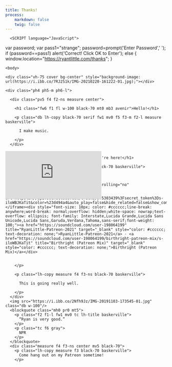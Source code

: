 ```yaml
---
title: Thanks!
process:
    markdown: false
    twig: false
---
```


<!DOCTYPE html>
<html lang="en">
  <head> 
    <meta charset="utf-8">
    <meta http-equiv="X-UA-Compatible" content="IE=Edge">
    <title> </title>
    <meta name="Ryan Little" content="">
    <meta name="Thank You!" content="">
    <meta name="viewport" content="width=device-width, initial-scale=1">
    <title>Thank You!</title>
    <link rel="stylesheet" href="https://unpkg.com/tachyons@4/css/tachyons.min.css">
      
      
      <SCRIPT language="JavaScript">
var password; 
var pass1="strange"; 
password=prompt('Enter Password',' '); 
if (password==pass1) 
alert('Correct! Click OK to Enter'); 
else { window.location="https://ryantlittle.com/thanks"; 
} 
</SCRIPT>
      
      
  </head>
  <style>
  .aspect-ratio {
    height: 0;
    position: relative;
}

.aspect-ratio--4x3 {
    padding-bottom: 75%;
}

.aspect-ratio--object {
    position: absolute;
    top: 0;
    right: 0;
    bottom: 0;
    left: 0;
    width: 100%;
    height: 100%;
    z-index: 100;
}

.cover {
    background-size: cover !important;
}

.mw5 {
    max-width: 16rem;
}

.pt4 {
    padding-top: 2rem;
}

.mb4 {
    margin-bottom: 2rem;
}

.center {
    margin-right: auto;
    margin-left: auto;
}

@media screen and (min-width: 30em) {
    .mw6-ns {
        max-width: 32rem;
    }
}
  .border-box {
    box-sizing: border-box;
}

.aspect-ratio {
    height: 0;
    position: relative;
}

.aspect-ratio--16x9 {
    padding-bottom: 56.25%;
}

.aspect-ratio--object {
    position: absolute;
    top: 0;
    right: 0;
    bottom: 0;
    left: 0;
    width: 100%;
    height: 100%;
    z-index: 100;
}

.cover {
    background-size: cover !important;
}

.bg-center {
    background-repeat: no-repeat;
    background-position: center center;
}

.bg-top {
    background-repeat: no-repeat;
    background-position: top center;
}

.ba {
    border-style: solid;
    border-width: 1px;
}

.bt {
    border-top-style: solid;
    border-top-width: 1px;
}

.b--black-05 {
    border-color: rgba(0, 0, 0, .05);
}

.bw2 {
    border-width: .25rem;
}

.cf:before, .cf:after {
    content: " ";
    display: table;
}

.cf:after {
    clear: both;
}

.cf {
    *zoom: 1;
}

.db {
    display: block;
}

.fl {
    float: left;
    _display: inline;
}

.serif {
    font-family: georgia, times, serif;
}

.avenir {
    font-family: 'avenir next', avenir, sans-serif;
}

.baskerville {
    font-family: baskerville, serif;
}

.fw1 {
    font-weight: 100;
}

.fw6 {
    font-weight: 600;
}

.vh-75 {
    height: 75vh;
}

.tracked {
    letter-spacing: .1em;
}

.lh-title {
    line-height: 1.25;
}

.lh-copy {
    line-height: 1.5;
}

.mw8 {
    max-width: 64rem;
}

.w-33 {
    width: 33%;
}

.w-50 {
    width: 50%;
}

.w-100 {
    width: 100%;
}

.w-third {
    width: calc(100% / 3);
}

.overflow-hidden {
    overflow: hidden;
}

.black-70 {
    color: rgba(0, 0, 0, .7);
}

.gray {
    color: #777;
}

.white {
    color: #fff;
}

.bg-white {
    background-color: #fff;
}

.pl2 {
    padding-left: .5rem;
}

.pr0 {
    padding-right: 0;
}

.pr2 {
    padding-right: .5rem;
}

.pv5 {
    padding-top: 4rem;
    padding-bottom: 4rem;
}

.pv6 {
    padding-top: 8rem;
    padding-bottom: 8rem;
}

.ph3 {
    padding-left: 1rem;
    padding-right: 1rem;
}

.ph4 {
    padding-left: 2rem;
    padding-right: 2rem;
}

.mb3 {
    margin-bottom: 1rem;
}

.mb4 {
    margin-bottom: 2rem;
}

.mt0 {
    margin-top: 0;
}

.mt5 {
    margin-top: 4rem;
}

.mv0 {
    margin-top: 0;
    margin-bottom: 0;
}

.mv5 {
    margin-top: 4rem;
    margin-bottom: 4rem;
}

.mh0 {
    margin-left: 0;
    margin-right: 0;
}

.tc {
    text-align: center;
}

.ttu {
    text-transform: uppercase;
}

.f1 {
    font-size: 3rem;
}

.f2 {
    font-size: 2.25rem;
}

.f3 {
    font-size: 1.5rem;
}

.f4 {
    font-size: 1.25rem;
}

.f5 {
    font-size: 1rem;
}

.f6 {
    font-size: .875rem;
}

.measure {
    max-width: 30em;
}

.center {
    margin-right: auto;
    margin-left: auto;
}

.grow {
    -moz-osx-font-smoothing: grayscale;
    backface-visibility: hidden;
    transform: translateZ(0);
    transition: transform .25s ease-out;
}

.grow:hover, .grow:focus {
    transform: scale(1.05);
}

.grow:active {
    transform: scale(.9);
}

@media screen and (min-width: 30em) {
    .w-25-ns {
        width: 25%;
    }

    .f2-ns {
        font-size: 2.25rem;
    }

    .f3-ns {
        font-size: 1.5rem;
    }
}

@media screen and (min-width: 30em) and (max-width: 60em) {
    .w-50-m {
        width: 50%;
    }

    .w-100-m {
        width: 100%;
    }

    .pl0-m {
        padding-left: 0;
    }

    .pr0-m {
        padding-right: 0;
    }

    .ph5-m {
        padding-left: 4rem;
        padding-right: 4rem;
    }

    .mt4-m {
        margin-top: 2rem;
    }

    .f3-m {
        font-size: 1.5rem;
    }
}

@media screen and (min-width: 60em) {
    .w-33-l {
        width: 33%;
    }

    .pl2-l {
        padding-left: .5rem;
    }

    .pr2-l {
        padding-right: .5rem;
    }

    .pv6-l {
        padding-top: 8rem;
        padding-bottom: 8rem;
    }

    .pv7-l {
        padding-top: 16rem;
        padding-bottom: 16rem;
    }

    .ph3-l {
        padding-left: 1rem;
        padding-right: 1rem;
    }

    .ph6-l {
        padding-left: 8rem;
        padding-right: 8rem;
    }

    .f1-l {
        font-size: 3rem;
    }

    .f2-l {
        font-size: 2.25rem;
    }
}
  </style>
  
    <body>

<main>

  <article class="bg-white">

    <div class="vh-75 cover bg-center" style="background-image: url(https://i.ibb.co/7RJ2S1k/IMG-20210220-161222-01.jpg);"></div>

    <div class="ph4 ph5-m ph6-l">

      <div class="pv5 f4 f2-ns measure center">

        <h1 class="fw6 f1 fl w-100 black-70 mt0 mb3 avenir">Hello!</h1>

        <p class="db lh-copy black-70 serif fw1 mv0 f5 f3-m f2-l measure baskerville">
          
          I make music.
          
        </p>
      </div>

<div class="aspect-ratio aspect-ratio--16x9 mv5">
  
  <iframe src="https://www.youtube.com/embed/GikwKVMoOyk" class="aspect-ratio--object" frameborder="0" webkitallowfullscreen mozallowfullscreen allowfullscreen></iframe>


     
</div>
      <div class="measure f3 center mv5 black-70">

        <h1 class="fw6 f3 avenir">I'm glad you're here!</h1>

        <p class="lh-copy measure f4 f3-ns black-70 baskerville">

          Check out this song I wrote:
          
          <iframe width="100%" height="300" scrolling="no" frameborder="no" allow="autoplay" src="https://w.soundcloud.com/player/?url=https%3A//api.soundcloud.com/tracks/975303439%3Fsecret_token%3Ds-iloWBJKaTit&color=%23d494a4&auto_play=false&hide_related=false&show_comments=true&show_user=true&show_reposts=false&show_teaser=true&visual=true"></iframe><div style="font-size: 10px; color: #cccccc;line-break: anywhere;word-break: normal;overflow: hidden;white-space: nowrap;text-overflow: ellipsis; font-family: Interstate,Lucida Grande,Lucida Sans Unicode,Lucida Sans,Garuda,Verdana,Tahoma,sans-serif;font-weight: 100;"><a href="https://soundcloud.com/user-198064199" title="RyanLittle-Patreon-2021" target="_blank" style="color: #cccccc; text-decoration: none;">RyanLittle-Patreon-2021</a> · <a href="https://soundcloud.com/user-198064199/birthright-patreon-mix/s-iloWBJKaTit" title="Birthright (Patreon Mix)" target="_blank" style="color: #cccccc; text-decoration: none;">Birthright (Patreon Mix)</a></div>


        </p>

        <p class="lh-copy measure f4 f3-ns black-70 baskerville">

          This is going really well.

        </p>
      </div>
      <img src="https://i.ibb.co/2Nfh9Jz/IMG-20191103-173545-01.jpg" class="db w-100"/>
      <blockquote class="mh0 pr0 mt5">
        <p class="f2 f1-l fw1 mv0 tc lh-title baskerville">
          “Ryan is very good.”
        </p>
        <p class="tc f6 gray">
          NPR
        </p>
      </blockquote>
      <div class="measure f4 f3-ns center mv5 black-70">
        <p class="lh-copy measure f3 black-70 baskerville">
          Come hang out on my Patreon sometime!
        </p>
<article class="mw5 mw6-ns center pt4">
  <div class="aspect-ratio aspect-ratio--4x3 mb4">
    <div class="aspect-ratio--object cover" style="background:url(https://i.ibb.co/r4xx6Kc/IMG-20210208-162848-02.jpg) center;"></div>
  </div>
</article>
      </div>
    </div>
  </article>
</main>

  </body>
</html>
  
  
  
  
  